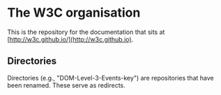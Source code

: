 
# The W3C organisation

This is the repository for the documentation that sits at [http://w3c.github.io/](http://w3c.github.io).

## Directories
Directories (e.g., "DOM-Level-3-Events-key") are repositories that have been renamed. These serve as redirects.

